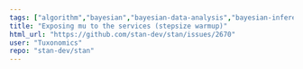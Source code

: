 ```yaml
---
tags: ["algorithm","bayesian","bayesian-data-analysis","bayesian-inference","bayesian-methods","bayesian-statistics","feature","stan"]
title: "Exposing mu to the services (stepsize warmup)"
html_url: "https://github.com/stan-dev/stan/issues/2670"
user: "Tuxonomics"
repo: "stan-dev/stan"
---
```


